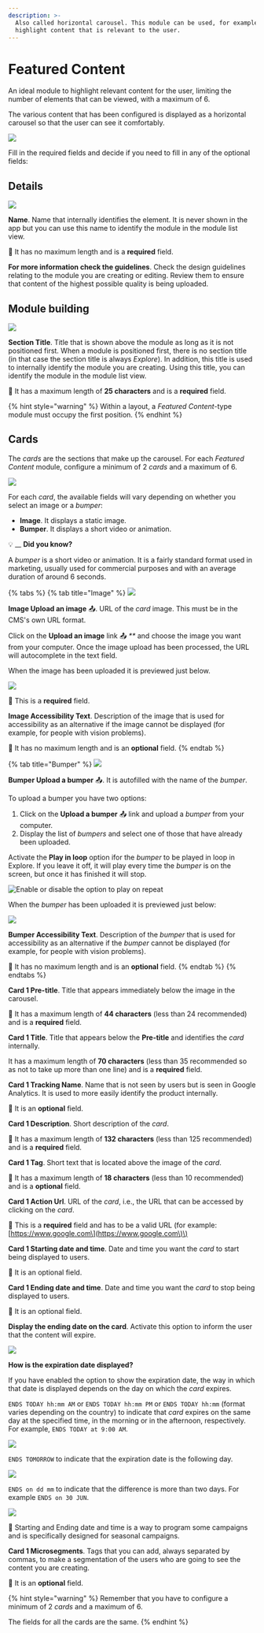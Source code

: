 ```yaml
---
description: >-
  Also called horizontal carousel. This module can be used, for example, to 
  highlight content that is relevant to the user.
---
```


# Featured Content

An ideal module to highlight relevant content for the user, limiting the number of elements that can be viewed, with a maximum of 6.

The various content that has been configured is displayed as a horizontal carousel so that the user can see it comfortably.

![](../../.gitbook/assets/image-8.png)

Fill in the required fields and decide if you need to fill in any of the optional fields:

## Details

![](../../.gitbook/assets/image-70.png)

**Name**. Name that internally identifies the element. It is never shown in the app but you can use this name to identify the module in the module list view.

​​🔅 It has no maximum length and is a **required** field.‌

**For more information check the guidelines**. Check the design guidelines relating to the module you are creating or editing. Review them to ensure that content of the highest possible quality is being uploaded.

## Module building

![](../../.gitbook/assets/image-19.png)

**Section Title**. Title that is shown above the module as long as it is not positioned first. When a module is positioned first, there is no section title \(in that case the section title is always _Explore_\). In addition, this title is used to internally identify the module you are creating. Using this title, you can identify the module in the module list view.

🔅 It has a maximum length of **25 characters** and is a **required** field.

{% hint style="warning" %}
Within a layout, a _Featured Content_-type module must occupy the first position.
{% endhint %}

## Cards

The _cards_ are the sections that make up the carousel. For each _Featured Content_ module, configure a minimum of 2 _cards_ and a maximum of 6.

![](../../.gitbook/assets/image.png)

For each _card_, the available fields will vary depending on whether you select an image or a _bumper_:

* **Image**. It displays a static image.
* **Bumper**. It displays a short video or animation.

💡 \_\_ **Did you know?**

A _bumper_ is a short video or animation. It is a fairly standard format used in marketing, usually used for commercial purposes and with an average duration of around 6 seconds.

{% tabs %}
{% tab title="Image" %}
![](../../.gitbook/assets/image-11.png)

**Image Upload an image** 📤. URL of the _card_ image. This must be in the CMS's own URL format.

Click on the **Upload an image** link 📤 _\*\*_ and choose the image you want from your computer. Once the image upload has been processed, the URL will autocomplete in the text field.

When the image has been uploaded it is previewed just below.

![](https://lh4.googleusercontent.com/dULPpwb-XaQ083yWLTZF1G1l_7MO0cW70lM7eg5-ZpMvWyZAPBHjJJpMVNjiTUDtgMy1ng2b_JaSkVRGDZd84K0oSvZnzSS9wp_ddXuGkWXzR2Loo3Pbeio_0pm5ESpRuO28cUhx)

🔅 This is a **required** field.

**Image Accessibility Text**. Description of the image that is used for accessibility as an alternative if the image cannot be displayed \(for example, for people with vision problems\).

🔅 It has no maximum length and is an **optional** field.
{% endtab %}

{% tab title="Bumper" %}
![](../../.gitbook/assets/image-21.png)

**Bumper Upload a bumper** 📤. It is autofilled with the name of the _bumper_.

To upload a bumper you have two options:

1. Click on the **Upload a bumper** 📤 link and upload a _bumper_ from your computer.
2. Display the list of _bumpers_ and select one of those that have already been uploaded.

Activate the **Play in loop** option ifor the _bumper_ to be played in loop in Explore. If you leave it off, it will play every time the _bumper_ is on the screen, but once it has finished it will stop.

![Enable or disable the option to play on repeat](../../.gitbook/assets/image-26.png)

When the _bumper_ has been uploaded it is previewed just below:

![](https://lh3.googleusercontent.com/3IXi0mLJsZm9bEzL8Tv-0-lZoNL-TfIve9tuIW_3fQCsNTzYPF7HhKdPi_Vl5RV-TiRr7AF3LgeRpOP-IYXqNsxsMQqz2eZ-_T-zseUG3oWU7N7coCU5szug3M2kTo65W4LYDuT_)

**Bumper Accessibility Text**. Description of the _bumper_ that is used for accessibility as an alternative if the _bumper_ cannot be displayed \(for example, for people with vision problems\).

🔅 It has no maximum length and is an **optional** field.
{% endtab %}
{% endtabs %}

**Card 1 Pre-title**. Title that appears immediately below the image in the carousel.

🔅 It has a maximum length of **44 characters** \(less than 24 recommended\) and is a **required** field.

**Card 1 Title**. Title that appears below the **Pre-title** and identifies the _card_ internally.

It has a maximum length of **70 characters** \(less than 35 recommended so as not to take up more than one line\) and is a **required** field.

**Card 1 Tracking Name**. Name that is not seen by users but is seen in Google Analytics. It is used to more easily identify the product internally.

🔅 It is an **optional** field.

**Card 1 Description**. Short description of the _card_.

🔅 It has a maximum length of **132 characters** \(less than 125 recommended\) and is a **required** field.

**Card 1 Tag**. Short text that is located above the image of the _card_.

🔅 It has a maximum length of **18 characters** \(less than 10 recommended\) and is a **optional** field.

**Card 1 Action Url**. URL of the _card_, i.e., the URL that can be accessed by clicking on the _card_.

🔅 This is a **required** field and has to be a valid URL \(for example: [https://www.google.com\](https://www.google.com\)\)

**Card 1 Starting date and time**. Date and time you want the _card_ to start being displayed to users.

🔅 It is an optional field.

**Card 1 Ending date and time**. Date and time you want the _card_ to stop being displayed to users.

🔅 It is an optional field.

**Display the ending date on the card**. Activate this option to inform the user that the content will expire.

![](../../.gitbook/assets/image-25.png)

**How is the expiration date displayed?**

If you have enabled the option to show the expiration date, the way in which that date is displayed depends on the day on which the _card_ expires.

`ENDS TODAY hh:mm AM` or `ENDS TODAY hh:mm PM` or `ENDS TODAY hh:mm` \(format varies depending on the country\) to indicate that _card_ expires on the same day at the specified time, in the morning or in the afternoon, respectively. For example, `ENDS TODAY at 9:00 AM`.

![](../../.gitbook/assets/image-59.png)

`ENDS TOMORROW` to indicate that the expiration date is the following day.

![](../../.gitbook/assets/image-6.png)

`ENDS on dd mm` to indicate that the difference is more than two days. For example `ENDS on 30 JUN`.

![](../../.gitbook/assets/image-22.png)

🎯 Starting and Ending date and time is a way to program some campaigns and is specifically designed for seasonal campaigns.

**Card 1 Microsegments**. Tags that you can add, always separated by commas, to make a segmentation of the users who are going to see the content you are creating.

🔅 It is an **optional** field.

{% hint style="warning" %}
Remember that you have to configure a minimum of 2 _cards_ and a maximum of 6.

The fields for all the cards are the same.
{% endhint %}

